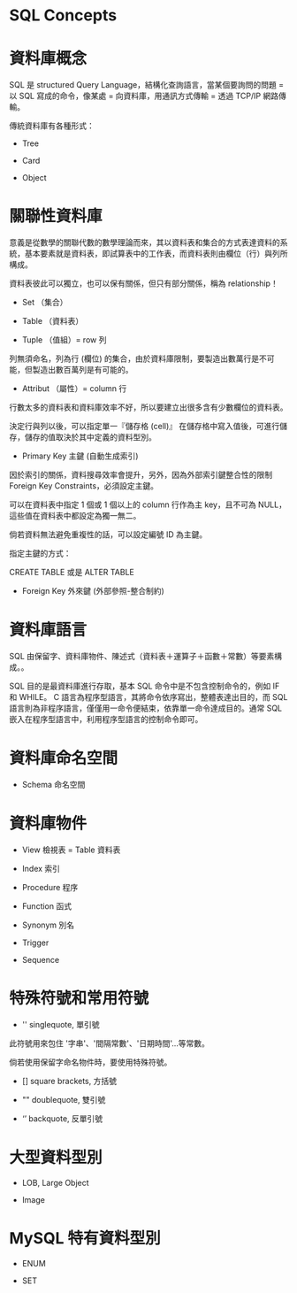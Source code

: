 # SQL Concepts



# 資料庫概念

SQL 是 structured Query Language，結構化查詢語言，當某個要詢問的問題 = 以 SQL 寫成的命令，像某處 = 向資料庫，用通訊方式傳輸 = 透過 TCP/IP 網路傳輸。

傳統資料庫有各種形式：

* Tree

* Card

* Object


# 關聯性資料庫

意義是從數學的關聯代數的數學理論而來，其以資料表和集合的方式表達資料的系統，基本要素就是資料表，即試算表中的工作表，而資料表則由欄位（行）與列所構成。

資料表彼此可以獨立，也可以保有關係，但只有部分關係，稱為 relationship！

* Set （集合）

* Table （資料表）

* Tuple （值組）= row 列

 列無須命名，列為行 (欄位) 的集合，由於資料庫限制，要製造出數萬行是不可能，但製造出數百萬列是有可能的。

* Attribut （屬性）= column 行 

行數太多的資料表和資料庫效率不好，所以要建立出很多含有少數欄位的資料表。

決定行與列以後，可以指定單一『儲存格 (cell)』 在儲存格中寫入值後，可進行儲存，儲存的值取決於其中定義的資料型別。

* Primary Key 主鍵 (自動生成索引)

因於索引的關係，資料搜尋效率會提升，另外，因為外部索引鍵整合性的限制 Foreign Key Constraints，必須設定主鍵。

可以在資料表中指定 1 個或 1 個以上的 column 行作為主 key，且不可為 NULL，這些值在資料表中都設定為獨一無二。

倘若資料無法避免重複性的話，可以設定編號 ID 為主鍵。

指定主鍵的方式：

CREATE TABLE 或是 ALTER TABLE 

* Foreign Key 外來鍵 (外部參照-整合制約)


# 資料庫語言

SQL 由保留字、資料庫物件、陳述式（資料表＋運算子＋函數＋常數）等要素構成。。

SQL 目的是最資料庫進行存取，基本 SQL 命令中是不包含控制命令的，例如 IF 和 WHILE。 C 語言為程序型語言，其將命令依序寫出，整體表達出目的，而 SQL 語言則為非程序語言，僅僅用一命令便結束，依靠單一命令達成目的。通常 SQL 嵌入在程序型語言中，利用程序型語言的控制命令即可。

# 資料庫命名空間

* Schema 命名空間


# 資料庫物件

* View 檢視表 = Table 資料表

* Index 索引

* Procedure 程序

* Function 函式

* Synonym 別名

* Trigger

* Sequence

# 特殊符號和常用符號

* '' singlequote, 單引號

此符號用來包住 '字串'、'間隔常數'、'日期時間'...等常數。

倘若使用保留字命名物件時，要使用特殊符號。

* [] square brackets, 方括號

* "" doublequote, 雙引號

* ‘’ backquote, 反單引號

# 大型資料型別

* LOB, Large Object 

* Image

# MySQL 特有資料型別

* ENUM

* SET

